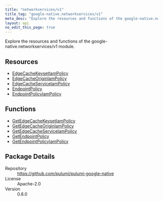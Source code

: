 ```yaml
---
title: "networkservices/v1"
title_tag: "google-native.networkservices/v1"
meta_desc: "Explore the resources and functions of the google-native.networkservices/v1 module."
layout: api
no_edit_this_page: true
---
```


<!-- WARNING: this file was generated by Pulumi Docs Generator. -->
<!-- Do not edit by hand unless you're certain you know what you are doing! -->

Explore the resources and functions of the google-native.networkservices/v1 module.

<h2 id="resources">Resources</h2>
<ul class="api">
    <li><a href="edgecachekeysetiampolicy" title="EdgeCacheKeysetIamPolicy"><span class="api-symbol api-symbol--resource"></span>EdgeCacheKeysetIamPolicy</a></li>
    <li><a href="edgecacheoriginiampolicy" title="EdgeCacheOriginIamPolicy"><span class="api-symbol api-symbol--resource"></span>EdgeCacheOriginIamPolicy</a></li>
    <li><a href="edgecacheserviceiampolicy" title="EdgeCacheServiceIamPolicy"><span class="api-symbol api-symbol--resource"></span>EdgeCacheServiceIamPolicy</a></li>
    <li><a href="endpointpolicy" title="EndpointPolicy"><span class="api-symbol api-symbol--resource"></span>EndpointPolicy</a></li>
    <li><a href="endpointpolicyiampolicy" title="EndpointPolicyIamPolicy"><span class="api-symbol api-symbol--resource"></span>EndpointPolicyIamPolicy</a></li>
</ul>

<h2 id="functions">Functions</h2>
<ul class="api">
    <li><a href="getedgecachekeysetiampolicy" title="GetEdgeCacheKeysetIamPolicy"><span class="api-symbol api-symbol--function"></span>GetEdgeCacheKeysetIamPolicy</a></li>
    <li><a href="getedgecacheoriginiampolicy" title="GetEdgeCacheOriginIamPolicy"><span class="api-symbol api-symbol--function"></span>GetEdgeCacheOriginIamPolicy</a></li>
    <li><a href="getedgecacheserviceiampolicy" title="GetEdgeCacheServiceIamPolicy"><span class="api-symbol api-symbol--function"></span>GetEdgeCacheServiceIamPolicy</a></li>
    <li><a href="getendpointpolicy" title="GetEndpointPolicy"><span class="api-symbol api-symbol--function"></span>GetEndpointPolicy</a></li>
    <li><a href="getendpointpolicyiampolicy" title="GetEndpointPolicyIamPolicy"><span class="api-symbol api-symbol--function"></span>GetEndpointPolicyIamPolicy</a></li>
</ul>

<h2 id="package-details">Package Details</h2>
<dl class="package-details">
	<dt>Repository</dt>
	<dd><a href="https://github.com/pulumi/pulumi-google-native">https://github.com/pulumi/pulumi-google-native</a></dd>
	<dt>License</dt>
	<dd>Apache-2.0</dd>
	<dt>Version</dt>
	<dd>0.8.0</dd>
</dl>

